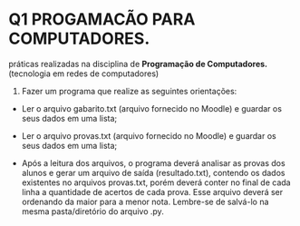 # Q1 PROGAMACÃO PARA COMPUTADORES.
práticas realizadas na disciplina de **Programação de Computadores.** (tecnologia em redes de computadores)
1. Fazer um programa que realize as seguintes orientações:

* Ler o arquivo gabarito.txt (arquivo fornecido no Moodle) e guardar os seus dados em uma lista;
* Ler o arquivo provas.txt (arquivo fornecido no Moodle) e guardar os seus dados em uma lista;

* Após a leitura dos arquivos, o programa deverá analisar as provas dos alunos e gerar um arquivo 
de saída (resultado.txt), contendo os dados existentes no arquivos provas.txt, porém deverá 
conter no final de cada linha a quantidade de acertos de cada prova. Esse arquivo deverá ser 
ordenando da maior para a menor nota. Lembre-se de salvá-lo na mesma pasta/diretório do 
arquivo .py.



